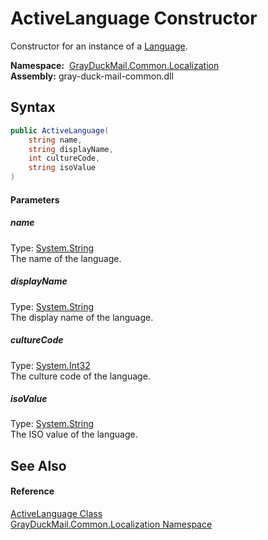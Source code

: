 ActiveLanguage Constructor
==========================
Constructor for an instance of a [Language][1].

  **Namespace:**  [GrayDuckMail.Common.Localization][2]  
  **Assembly:** gray-duck-mail-common.dll

Syntax
------

```csharp
public ActiveLanguage(
	string name,
	string displayName,
	int cultureCode,
	string isoValue
)
```

#### Parameters

##### *name*
Type: [System.String][3]  
 The name of the language.

##### *displayName*
Type: [System.String][3]  
 The display name of the language.

##### *cultureCode*
Type: [System.Int32][4]  
 The culture code of the language.

##### *isoValue*
Type: [System.String][3]  
 The ISO value of the language.


See Also
--------

#### Reference
[ActiveLanguage Class][5]  
[GrayDuckMail.Common.Localization Namespace][2]  

[1]: ../Language/README.md
[2]: ../README.md
[3]: https://docs.microsoft.com/dotnet/api/system.string
[4]: https://docs.microsoft.com/dotnet/api/system.int32
[5]: README.md